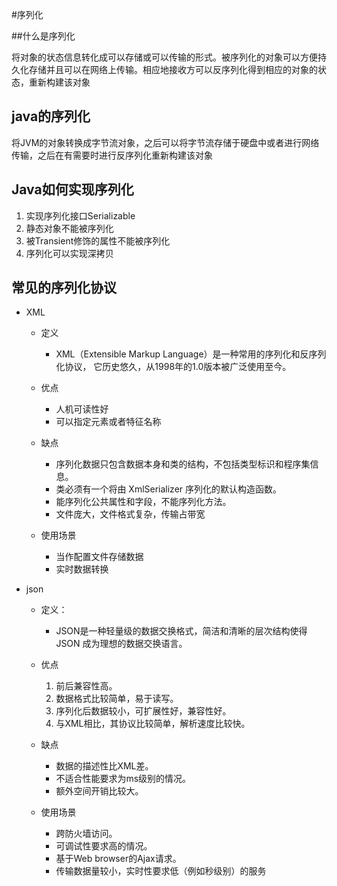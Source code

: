 #序列化

##什么是序列化

将对象的状态信息转化成可以存储或可以传输的形式。被序列化的对象可以方便持久化存储并且可以在网络上传输。相应地接收方可以反序列化得到相应的对象的状态，重新构建该对象

## java的序列化

将JVM的对象转换成字节流对象，之后可以将字节流存储于硬盘中或者进行网络传输，之后在有需要时进行反序列化重新构建该对象

## Java如何实现序列化

1. 实现序列化接口Serializable
2. 静态对象不能被序列化
3. 被Transient修饰的属性不能被序列化
4. 序列化可以实现深拷贝

## 常见的序列化协议

- XML

  - 定义

    - XML（Extensible Markup Language）是一种常用的序列化和反序列化协议， 它历史悠久，从1998年的1.0版本被广泛使用至今。
  - 优点
    - 人机可读性好
    - 可以指定元素或者特征名称
  - 缺点
    - 序列化数据只包含数据本身和类的结构，不包括类型标识和程序集信息。
    - 类必须有一个将由 XmlSerializer 序列化的默认构造函数。
    - 能序列化公共属性和字段，不能序列化方法。 
    - 文件庞大，文件格式复杂，传输占带宽
  - 使用场景
    - 当作配置文件存储数据
    - 实时数据转换

- json

  - 定义：

    - JSON是一种轻量级的数据交换格式，简洁和清晰的层次结构使得 JSON 成为理想的数据交换语言。 

  - 优点 

     

    1. 前后兼容性高。
    2. 数据格式比较简单，易于读写。
    3. 序列化后数据较小，可扩展性好，兼容性好。
    4. 与XML相比，其协议比较简单，解析速度比较快。

  - 缺点

    - 数据的描述性比XML差。
    - 不适合性能要求为ms级别的情况。
    - 额外空间开销比较大。

  - 使用场景

    - 跨防火墙访问。
    - 可调试性要求高的情况。
    - 基于Web browser的Ajax请求。
    - 传输数据量较小，实时性要求低（例如秒级别）的服务

  

  

​     